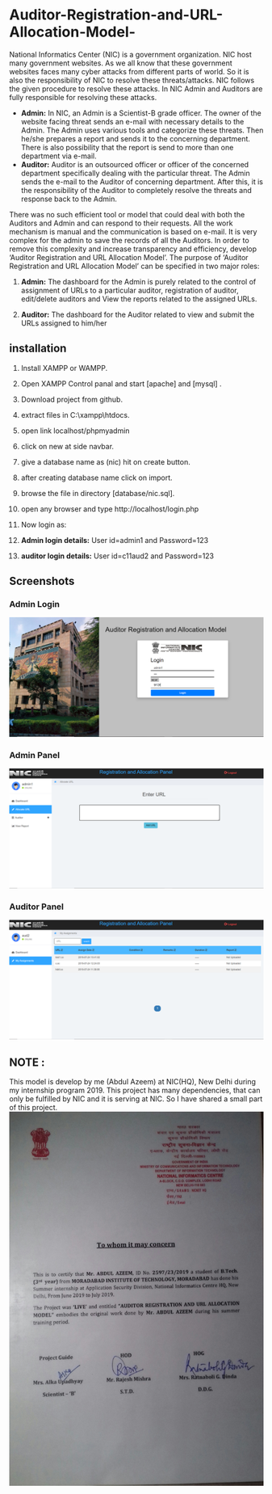 # Auditor-Registration-and-URL-Allocation-Model-
National Informatics Center (NIC) is a government organization. NIC host many government
websites. As we all know that these government websites faces many cyber attacks from
different parts of world. So it is also the responsibility of NIC to resolve these threats/attacks.
NIC follows the given procedure to resolve these attacks. In NIC Admin and Auditors are fully
responsible for resolving these attacks. 
- **Admin:**
In NIC, an Admin is a Scientist-B grade officer. The owner of the website facing threat
sends an e-mail with necessary details to the Admin. The Admin uses various tools and
categorize these threats. Then he/she prepares a report and sends it to the concerning
department. There is also possibility that the report is send to more than one department via e-mail. 
- **Auditor:**
Auditor is an outsourced officer or officer of the concerned department specifically
dealing with the particular threat. The Admin sends the e-mail to the Auditor of
concerning department. After this, it is the responsibility of the Auditor to completely
resolve the threats and response back to the Admin. 

There was no such efficient tool or model that could deal with both the Auditors and Admin and
can respond to their requests. All the work mechanism is manual and the communication is based
on e-mail. It is very complex for the admin to save the records of all the Auditors. In order to
remove this complexity and increase transparency and efficiency, develop ‘Auditor Registration
and URL Allocation Model’. The purpose of ‘Auditor Registration and URL Allocation Model’
can be specified in two major roles:

1. **Admin:** 
The dashboard for the Admin is purely related to the control of assignment of
URLs to a particular auditor, registration of auditor, edit/delete auditors and View the
reports related to the assigned URLs.

2. **Auditor:** The dashboard for the Auditor related to view and submit the URLs assigned to
him/her




## installation
1. Install XAMPP or WAMPP.

2. Open XAMPP Control panal and start [apache] and [mysql] .

3. Download project from github.
 
4. extract files in C:\\xampp\htdocs\.

5. open link localhost/phpmyadmin

6. click on new at side navbar.

7. give a database name as (nic) hit on create button.

8. after creating database name click on import.

9. browse the file in directory [database/nic.sql].

10. open any browser and type http://localhost/login.php

11. Now login as:

12. **Admin login details:**  User id=admin1 and Password=123

13. **auditor login details:** User id=c11aud2 and Password=123

## Screenshots

### Admin Login

![](screenshot/admin_login.PNG)

### Admin Panel

![](screenshot/admin_panel.PNG)

### Auditor Panel

![](screenshot/aud_panel.PNG)

## NOTE :

This model is develop by me (Abdul Azeem) at NIC(HQ), New Delhi during my internship program 2019. This project has many dependencies, that can only be fulfilled by NIC and it is serving at NIC. So I have shared a small part of this project. 
![](screenshot/20190812_233541_15_01-1.jpg)
